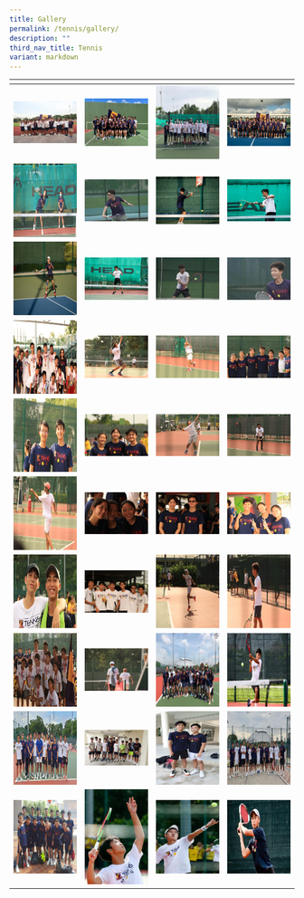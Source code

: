 ```yaml
---
title: Gallery
permalink: /tennis/gallery/
description: ""
third_nav_title: Tennis
variant: markdown
---
```

<table>
<thead>
  <tr>
    <th style="width:200px"></th>
    <th style="width:200px"></th>
    <th style="width:200px"></th>
		<th style="width:200px"></th>
  </tr>
</thead>
<tbody>
  <tr>
    <td style="text-align:center"><a href="/images/tennis%201.jpeg"> <img src="/images/tennis%201.jpeg" style="width:200px"></a></td>
    <td style="text-align:center"><a href="/images/tennis%202.jpeg"> <img src="/images/tennis%202.jpeg" style="width:200px"></a></td>
    <td style="text-align:center"><a href="/images/tennis%203.jpeg"> <img src="/images/tennis%203.jpeg" style="width:200px; height: 130px"></a></td>
    <td style="text-align:center"><a href="/images/tennis%204.jpeg"> <img src="/images/tennis%204.jpeg" style="width:200px"></a></td>
  </tr>
   <tr>
    <td style="text-align:center"><a href="/images/tennis%205.jpeg"> <img src="/images/tennis%205.jpeg" style="width:200px; height: 130px"></a></td>
    <td style="text-align:center"><a href="/images/tennis%206.jpeg"> <img src="/images/tennis%206.jpeg" style="width:200px"></a></td>
    <td style="text-align:center"><a href="/images/tennis%207.jpeg"> <img src="/images/tennis%207.jpeg" style="width:200px"></a></td>
    <td style="text-align:center"><a href="/images/tennis%208.jpeg"> <img src="/images/tennis%208.jpeg" style="width:200px"></a></td>
  </tr>
	<tr>
    <td style="text-align:center"><a href="/images/tennis%209.jpeg"> <img src="/images/tennis%209.jpeg" style="width:200px; height: 130px"></a></td>
    <td style="text-align:center"><a href="/images/tennis%2010.jpeg"> <img src="/images/tennis%2010.jpeg" style="width:200px"></a></td>
		<td style="text-align:center"><a href="/images/tennis%2011.jpeg"> <img src="/images/tennis%2011.jpeg" style="width:200px"></a></td>
		<td style="text-align:center"><a href="/images/tennis%2012.jpeg"> <img src="/images/tennis%2012.jpeg" style="width:200px"></a></td>
	</tr>
	<tr>
    <td style="text-align:center"><a href="/images/tennis%2013.jpeg"> <img src="/images/tennis%2013.jpeg" style="width:200px; height: 130px"></a></td>
    <td style="text-align:center"><a href="/images/tennis%2014.jpeg"> <img src="/images/tennis%2014.jpeg" style="width:200px"></a></td>
		<td style="text-align:center"><a href="/images/tennis%2015.jpeg"> <img src="/images/tennis%2015.jpeg" style="width:200px"></a></td>
		<td style="text-align:center"><a href="/images/tennis%2016.jpeg"> <img src="/images/tennis%2016.jpeg" style="width:200px"></a></td>
	</tr>
	<tr>
    <td style="text-align:center"><a href="/images/tennis%2017.jpeg"> <img src="/images/tennis%2017.jpeg" style="width:200px; height: 130px"></a></td>
    <td style="text-align:center"><a href="/images/tennis%2018.jpeg"> <img src="/images/tennis%2018.jpeg" style="width:200px"></a></td>
		<td style="text-align:center"><a href="/images/tennis%2019.jpeg"> <img src="/images/tennis%2019.jpeg" style="width:200px"></a></td>
		<td style="text-align:center"><a href="/images/tennis%2020.jpeg"> <img src="/images/tennis%2020.jpeg" style="width:200px"></a></td>
	</tr>
	<tr>
    <td style="text-align:center"><a href="/images/tennis%2021.jpeg"> <img src="/images/tennis%2021.jpeg" style="width:200px; height: 130px"></a></td>
    <td style="text-align:center"><a href="/images/tennis%2022.jpeg"> <img src="/images/tennis%2022.jpeg" style="width:200px"></a></td>
		<td style="text-align:center"><a href="/images/tennis%2023.jpeg"> <img src="/images/tennis%2023.jpeg" style="width:200px"></a></td>
		<td style="text-align:center"><a href="/images/tennis%2024.jpeg"> <img src="/images/tennis%2024.jpeg" style="width:200px"></a></td>
	</tr>
	<tr>
    <td style="text-align:center"><a href="/images/tennis%2025.jpeg"> <img src="/images/tennis%2025.jpeg" style="width:200px; height: 130px"></a></td>
    <td style="text-align:center"><a href="/images/tennis%2026.jpeg"> <img src="/images/tennis%2026.jpeg" style="width:200px"></a></td>
		<td style="text-align:center"><a href="/images/tennis%2027.jpeg"> <img src="/images/tennis%2027.jpeg" style="width:200px; height: 130px"></a></td>
		<td style="text-align:center"><a href="/images/tennis%2028.jpeg"> <img src="/images/tennis%2028.jpeg" style="width:200px; height: 130px"></a></td>
	</tr>
	<tr>
    <td style="text-align:center"><a href="/images/tennis%2029.jpeg"> <img src="/images/tennis%2029.jpeg" style="width:200px; height: 130px"></a></td>
    <td style="text-align:center"><a href="/images/tennis%2030.jpeg"> <img src="/images/tennis%2030.jpeg" style="width:200px"></a></td>
		<td style="text-align:center"><a href="/images/tennis%2031.jpeg"> <img src="/images/tennis%2031.jpeg" style="width:200px; height: 130px"></a></td>
		<td style="text-align:center"><a href="/images/tennis%2032.jpeg"> <img src="/images/tennis%2032.jpeg" style="width:200px; height: 130px"></a></td>
	</tr>
	<tr>
    <td style="text-align:center"><a href="/images/tennis%2033.jpeg"> <img src="/images/tennis%2033.jpeg" style="width:200px; height: 130px"></a></td>
    <td style="text-align:center"><a href="/images/tennis%2034.jpeg"> <img src="/images/tennis%2034.jpeg" style="width:200px"></a></td>
		<td style="text-align:center"><a href="/images/tennis%2035.jpeg"> <img src="/images/tennis%2035.jpeg" style="width:200px; height: 130px"></a></td>
		<td style="text-align:center"><a href="/images/tennis%2036.jpeg"> <img src="/images/tennis%2036.jpeg" style="width:200px; height: 130px"></a></td>
	</tr>
	<tr>
    <td style="text-align:center"><a href="/images/tennis%2037.jpeg"> <img src="/images/tennis%2037.jpeg" style="width:200px; height: 130px"></a></td>
    <td style="text-align:center"><a href="/images/tennis%2038.jpeg"> <img src="/images/tennis%2038.jpeg" style="width:200px"></a></td>
		<td style="text-align:center"><a href="/images/tennis%2039.jpeg"> <img src="/images/tennis%2039.jpeg" style="width:200px; height: 130px"></a></td>
		<td style="text-align:center"><a href="/images/tennis%2040.jpeg"> <img src="/images/tennis%2040.jpeg" style="width:200px; height: 130px"></a></td>
	</tr>
</tbody>
</table>